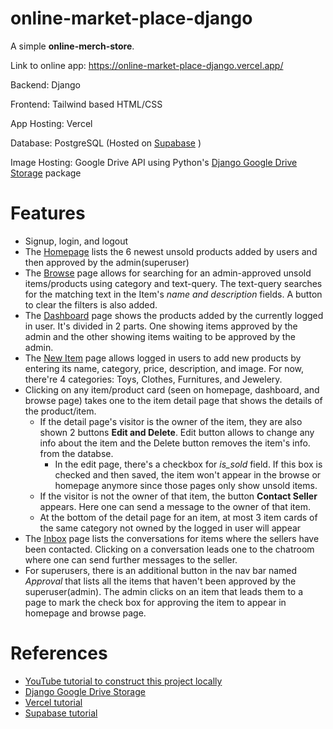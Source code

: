 # online-market-place-django

A simple **online-merch-store**. 

Link to online app: https://online-market-place-django.vercel.app/ 

Backend: Django

Frontend: Tailwind based HTML/CSS

App Hosting: Vercel

Database: PostgreSQL (Hosted on [Supabase](https://app.supabase.com/projects) )

Image Hosting: Google Drive API using Python's [Django Google Drive Storage](https://django-googledrive-storage.readthedocs.io/en/latest/) package

# Features

- Signup, login, and logout
- The [Homepage](https://online-market-place-django.vercel.app/ ) lists the 6 newest unsold products added by users and then approved by the admin(superuser)
- The [Browse](https://online-market-place-django.vercel.app/items/) page allows for searching for an admin-approved unsold items/products using category and text-query. The text-query searches for the matching text in the Item's *name and description* fields. A button to clear the filters is also added.
- The [Dashboard](https://online-market-place-django.vercel.app/dashboard/) page shows the products added by the currently logged in user. It's divided in 2 parts. One showing items approved by the admin and the other showing items waiting to be approved by the admin.
- The [New Item](https://online-market-place-django.vercel.app/items/new/) page allows logged in users to add new products by entering its name, category, price, description, and image. For now, there're 4 categories: Toys, Clothes, Furnitures, and Jewelery.
- Clicking on any item/product card (seen on homepage, dashboard, and browse page) takes one to the item detail page that shows the details of the product/item. 
    - If the detail page's visitor is the owner of the item, they are also shown 2 buttons **Edit and Delete**. Edit button allows to change any info about the item and the Delete button removes the item's info. from the databse. 
        - In the edit page, there's a checkbox for *is_sold* field. If this box is checked and then saved, the item won't appear in the browse or homepage anymore since those pages only show unsold items.
    - If the visitor is not the owner of that item, the button **Contact Seller** appears. Here one can send a message to the owner of that item. 
    - At the bottom of the detail page for an item, at most 3 item cards of the same category not owned by the logged in user will appear
- The [Inbox](https://online-market-place-django.vercel.app/inbox/) page lists the conversations for items where the sellers have been contacted. Clicking on a conversation leads one to the chatroom where one can send further messages to the seller.
- For superusers, there is an additional button in the nav bar named *Approval* that lists all the items that haven't been approved by the superuser(admin). The admin clicks on an item that leads them to a page to mark the check box for approving the item to appear in homepage and browse page.

# References
- [YouTube tutorial to construct this project locally](https://www.youtube.com/watch?v=ZxMB6Njs3ck)
- [Django Google Drive Storage](https://django-googledrive-storage.readthedocs.io/en/latest/)
- [Vercel tutorial](https://www.makeuseof.com/django-app-vercel-host-free/)
- [Supabase tutorial](https://youtu.be/YAI3omsUmpE)